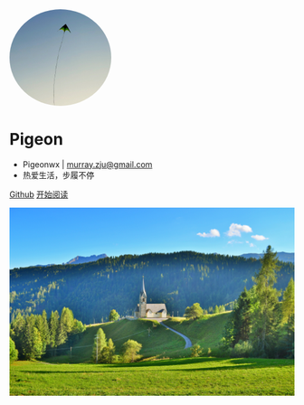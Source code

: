 <!-- _coverpage.md -->

<img width="180px" style="border-radius: 50%" bor src="_media/icon.jpg">

# Pigeon

- Pigeonwx |  murray.zju@gmail.com
- 热爱生活，步履不停


[Github](<https://github.com/moxi624/mogu_blog_v2>)
[开始阅读](README.md)

<!-- 背景图片 -->

![](_media/bg.jpg)